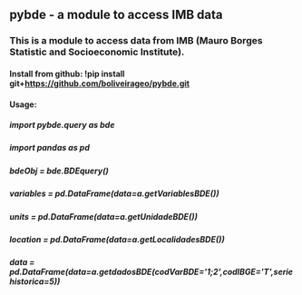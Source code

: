 ## pybde - a module to access IMB data

### This is a module to access data from IMB (Mauro Borges Statistic and Socioeconomic Institute).
#### Install from github: !pip install git+https://github.com/boliveirageo/pybde.git
#### Usage:
#####      import pybde.query as bde 
#####      import pandas as pd
#####      bdeObj = bde.BDEquery()
#####      variables = pd.DataFrame(data=a.getVariablesBDE())
#####      units = pd.DataFrame(data=a.getUnidadeBDE())
#####      location = pd.DataFrame(data=a.getLocalidadesBDE())
#####      data = pd.DataFrame(data=a.getdadosBDE(codVarBDE='1;2',codIBGE='T',seriehistorica=5))